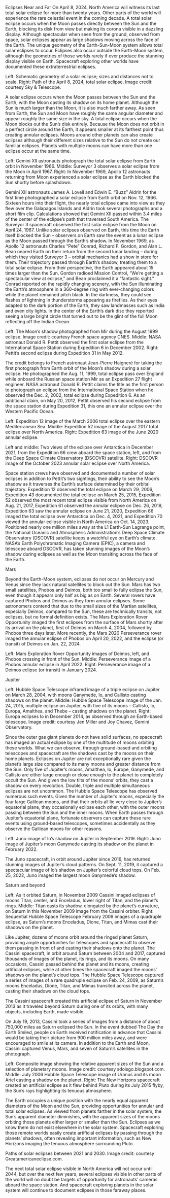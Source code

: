 Eclipses Near and Far 
 On April 8, 2024, North America will witness its last total solar eclipse for more than twenty years. Other parts of the world will experience the rare celestial event in the coming decade. A total solar eclipse occurs when the Moon passes directly between the Sun and the Earth, blocking its disk from view but making its corona visible in a dazzling display. Although spectacular when seen from the ground, observed from space, solar eclipses appear as large shadows moving across the face of the Earth. The unique geometry of the Earth-Sun-Moon system allows total solar eclipses to occur. Eclipses also occur outside the Earth-Moon system, although the geometries of those worlds rarely if ever produce the stunning display visible on Earth. Spacecraft exploring other worlds have documented these extraterrestrial eclipses.



Left: Schematic geometry of a solar eclipse; sizes and distances not to scale. Right: Path of the April 8, 2024, total solar eclipse. Image credit: courtesy Sky & Telescope.

A solar eclipse occurs when the Moon passes between the Sun and the Earth, with the Moon casting its shadow on its home planet. Although the Sun is much larger than the Moon, it is also much farther away. As seen from Earth, the Sun and Moon have roughly the same angular diameter and appear roughly the same size in the sky. A total eclipse occurs when the Moon blocks out the Sun’s disk entirely. Because the Moon does not orbit in a perfect circle around the Earth, it appears smaller at its farthest point thus creating annular eclipses. Moons around other planets can also create eclipses although their different sizes relative to the Sun do not create our familiar eclipses. Planets with multiple moons can have more than one eclipse occur at the same time.



Left: Gemini XII astronauts photograph the total solar eclipse from Earth orbit in November 1966. Middle: Surveyor 3 observes a solar eclipse from the Moon in April 1967. Right: In November 1969, Apollo 12 astronauts returning from Moon experienced a solar eclipse as the Earth blocked the Sun shortly before splashdown.

Gemini XII astronauts James A. Lovell and Edwin E. “Buzz” Aldrin for the first time photographed a solar eclipse from Earth orbit on Nov. 12, 1966. Sixteen hours into their flight, the nearly total eclipse came into view as they flew over the Galapagos Islands and Aldrin took several photographs and a short film clip. Calculations showed that Gemini XII passed within 3.4 miles of the center of the eclipse’s path that traversed South America. The Surveyor 3 spacecraft observed the first solar eclipse from the Moon on April 24, 1967. Unlike solar eclipses observed on Earth, this time the Earth itself blocked the Sun – observers on Earth saw the event as a lunar eclipse as the Moon passed through the Earth’s shadow. In November 1969, as Apollo 12 astronauts Charles “Pete” Conrad, Richard F. Gordon, and Alan L. Bean neared Earth on their return from the second lunar landing – during which they visited Surveyor 3 – orbital mechanics had a show in store for them. Their trajectory passed through Earth’s shadow, treating them to a total solar eclipse. From their perspective, the Earth appeared about 15 times larger than the Sun. Gordon radioed Mission Control, “We’re getting a spectacular view at eclipse,” and Bean proclaimed it a “fantastic sight.” Conrad reported on the rapidly changing scenery, with the Sun illuminating the Earth’s atmosphere in a 360-degree ring with ever-changing colors while the planet remained pitch black. In the darkness, they could see flashes of lightning in thunderstorms appearing as fireflies. As their eyes adapted to the dark portion of the Earth, they saw landmasses such as India and even city lights. In the center of the Earth’s dark disc they reported seeing a large bright circle that turned out to be the glint of the full Moon reflecting off the Indian Ocean.



Left: The Moon’s shadow photographed from Mir during the August 1999 eclipse. Image credit: courtesy French space agency CNES. Middle: NASA astronaut Donald R. Pettit observed the first solar eclipse from the International Space Station during Expedition 6 in December 2002. Right: Pettit’s second eclipse during Expedition 31 in May 2012.

The credit belongs to French astronaut Jean-Pierre Haigneré for taking the first photograph from Earth orbit of the Moon’s shadow during a solar eclipse. He photographed the Aug. 11, 1999, total eclipse pass over England while onboard the Russian space station Mir as an Expedition 27 flight engineer. NASA astronaut Donald R. Pettit claims the title as the first person to photograph an eclipse from the International Space Station when he observed the Dec. 2, 2002, total eclipse during Expedition 6. As an additional claim, on May 20, 2012, Pettit observed his second eclipse from the space station during Expedition 31, this one an annular eclipse over the Western Pacific Ocean.



Left: Expedition 12 image of the March 2006 total eclipse over the eastern Mediterranean Sea. Middle: Expedition 52 image of the August 2017 total eclipse over North America. Right: Expedition 63 image of the June 2020 annular eclipse.



Left and middle: Two views of the eclipse over Antarctica in December 2021, from the Expedition 66 crew aboard the space station, left, and from the Deep Space Climate Observatory (DSCOVR) satellite. Right: DSCOVR image of the October 2023 annular solar eclipse over North America.

Space station crews have observed and documented a number of solar eclipses in addition to Pettit’s two sightings, their ability to see the Moon’s shadow as it traverses the Earth’s surface determined by their orbital trajectory. Expedition 12 observed the total eclipse on March 29, 2006, Expedition 43 documented the total eclipse on March 25, 2015, Expedition 52 observed the most recent total eclipse visible from North America on Aug. 21, 2017, Expedition 61 observed the annular eclipse on Dec. 26, 2019, Expedition 63 saw the annular eclipse on June 21, 2020, Expedition 66 imaged the total eclipse over Antarctica on Dec. 4, 2021, and Expedition 70 viewed the annular eclipse visible in North America on Oct. 14, 2023. Positioned nearly one million miles away at the L1 Earth-Sun Lagrange point, the National Oceanic and Atmospheric Administration’s Deep Space Climate Observatory (DSCOVR) satellite keeps a watchful eye on Earth’s climate. NASA’s Earth Polychromatic Imaging Camera (EPIC), a camera and telescope aboard DSCOVR, has taken stunning images of the Moon’s shadow during eclipses as well as the Moon transiting across the face of the Earth.

Mars

Beyond the Earth-Moon system, eclipses do not occur on Mercury and Venus since they lack natural satellites to block out the Sun. Mars has two small satellites, Phobos and Deimos, both too small to fully eclipse the Sun, even though it appears only half as big as on Earth. Several rovers have captured Phobos and Deimos as they form annular eclipses. Some astronomers contend that due to the small sizes of the Martian satellites, especially Deimos, compared to the Sun, these are technically transits, not eclipses, but no formal definition exists. The Mars Exploration Rover Opportunity imaged the first eclipses from the surface of Mars shortly after its arrival on the planet, first of Deimos on March 4, 2004, followed by Phobos three days later. More recently, the Mars 2020 Perseverance rover imaged the annular eclipse of Phobos on April 20, 2022, and the eclipse (or transit) of Deimos on Jan. 22, 2024.



Left: Mars Exploration Rover Opportunity images of Deimos, left, and Phobos crossing in front of the Sun. Middle: Perseverance image of a Phobos annular eclipse in April 2022. Right: Perseverance image of a Deimos eclipse (or transit) in January 2024.

Jupiter



Left: Hubble Space Telescope infrared image of a triple eclipse on Jupiter on March 28, 2004, with moons Ganymede, Io, and Callisto casting shadows on the planet. Middle: Hubble Space Telescope image of the Jan. 24, 2015, multiple eclipse on Jupiter, with five of its moons – Callisto, Io, Europa, Amalthea, and Thebe – casting shadows on the planet. Right: Europa eclipses Io in December 2014, as observed through an Earth-based telescope. Image credit: courtesy Jen Miller and Joy Chavez, Gemini Observatory.

Since the outer gas giant planets do not have solid surfaces, no spacecraft has imaged an actual eclipse by one of the multitude of moons orbiting these worlds. What we can observe, through ground-based and orbiting telescopes and spacecraft are the shadows cast by the moons on their home planets. Eclipses on Jupiter are not exceptionally rare given the planet’s large size compared to its many moons and greater distance from the Sun. Only five of Jupiter’s moons, Amalthea, Io, Europe, Ganymede, and Callisto are either large enough or close enough to the planet to completely occult the Sun. And given the low tilts of the moons’ orbits, they cast a shadow on every revolution. Double, triple and multiple simultaneous eclipses are not uncommon. The Hubble Space Telescope has observed numerous such events. Given the number of Jupiter’s moons, especially the four large Galilean moons, and that their orbits all lie very close to Jupiter’s equatorial plane, they occasionally eclipse each other, with the outer moons passing between the Sun and the inner moons. When Earth passes through Jupiter’s equatorial plane, fortunate observers can capture these rare events using ground-based telescopes, sometimes accidentally as they observe the Galilean moons for other reasons.



Left: Juno image of Io’s shadow on Jupiter in September 2019. Right: Juno image of Jupiter’s moon Ganymede casting its shadow on the planet in February 2022.

The Juno spacecraft, in orbit around Jupiter since 2016, has returned stunning images of Jupiter’s cloud patterns. On Sept. 11, 2019, it captured a spectacular image of Io’s shadow on Jupiter’s colorful cloud tops. On Feb. 25, 2022, Juno imaged the largest moon Ganymede’s shadow.

Saturn and beyond



Left: As it orbited Saturn, in November 2009 Cassini imaged eclipses of moons Titan, center, and Enceladus, lower right of Titan, and the planet’s rings. Middle: Titan casts its shadow, elongated by the planet’s curvature, on Saturn in this November 2009 image from the Cassini orbiter. Right: Sequential Hubble Space Telescope February 2009 images of a quadruple eclipse, as Saturn’s moons Enceladus, Dione, Titan, and Mimas cast their shadows on the planet.

Like Jupiter, dozens of moons orbit around the ringed planet Saturn, providing ample opportunities for telescopes and spacecraft to observe them passing in front of and casting their shadows onto the planet. The Cassini spacecraft, in orbit around Saturn between 2004 and 2017, captured thousands of images of the planet, its rings, and its moons. On many occasions, Cassini passed behind the planet and its moons, creating artificial eclipses, while at other times the spacecraft imaged the moons’ shadows on the planet’s cloud tops. The Hubble Space Telescope captured a series of images of a rare quadruple eclipse on Feb. 24, 2009, as Saturn’s moons Enceladus, Dione, Titan, and Mimas transited across the planet, casting their shadows on the cloud tops.



The Cassini spacecraft created this artificial eclipse of Saturn in November 2013 as it traveled beyond Saturn during one of its orbits, with many objects, including Earth, made visible.

On July 19, 2013, Cassini took a series of images from a distance of about 750,000 miles as Saturn eclipsed the Sun. In the event dubbed The Day the Earth Smiled, people on Earth received notification in advance that Cassini would be taking their picture from 900 million miles away, and were encouraged to smile at its camera. In addition to the Earth and Moon, Cassini captured Venus, Mars, and seven of Saturn’s satellites in the photograph.



Left: Composite image showing the relative apparent sizes of the Sun and a selection of planetary moons. Image credit: courtesy sdoisgo.blogspot.com. Middle: July 2006 Hubble Space Telescope image of Uranus and its moon Ariel casting a shadow on the planet. Right: The New Horizons spacecraft created an artificial eclipse as it flew behind Pluto during its July 2015 flyby, the Sun’s rays highlighting its tenuous atmosphere.

The Earth occupies a unique position with the nearly equal apparent diameters of the Moon and the Sun, providing opportunities for annular and total solar eclipses. As viewed from planets farther in the solar system, the Sun’s apparent diameter diminishes, with the apparent sizes of the moons orbiting those planets either larger or smaller than the Sun. Eclipses as we know them do not exist elsewhere in the solar system. Spacecraft exploring those remote worlds easily create artificial eclipses by passing through the planets’ shadows, often revealing important information, such as New Horizons imaging the tenuous atmosphere surrounding Pluto.



Paths of solar eclipses between 2021 and 2030. Image credit: courtesy Greatamericaneclipse.com.

The next total solar eclipse visible in North America will not occur until 2044, but over the next few years, several eclipses visible in other parts of the world will no doubt be targets of opportunity for astronauts’ cameras aboard the space station. And spacecraft exploring planets in the solar system will continue to document eclipses in those faraway places.